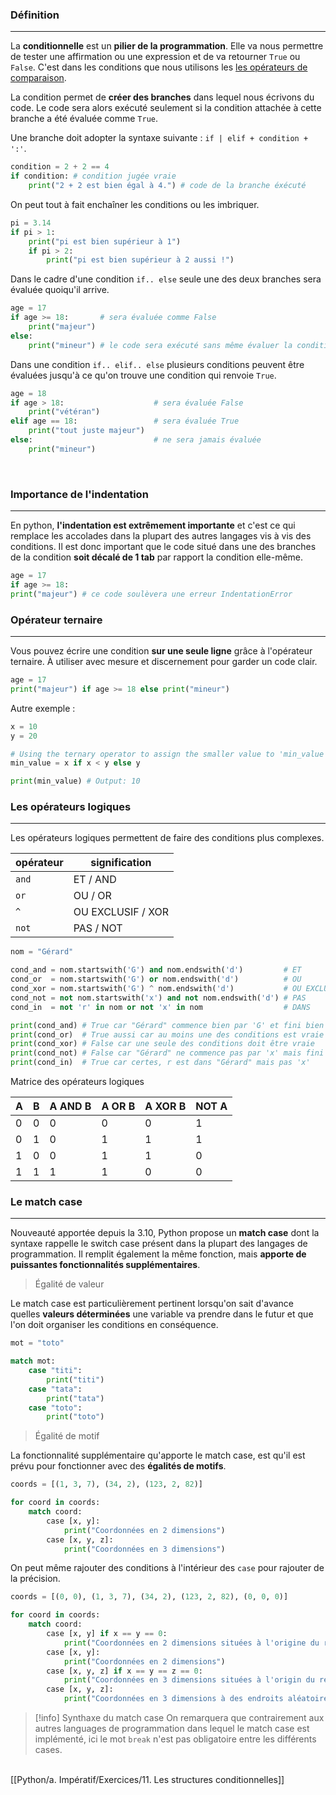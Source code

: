 ### Définition
---

La **conditionnelle** est un **pilier de la programmation**. Elle va nous permettre de tester une affirmation ou une expression et de va retourner `True` ou `False`. C'est dans les conditions que nous utilisons les [les opérateurs de comparaison](9.%20Les%20opérateurs%20mathématiques.md#Les%20opérateurs%20de%20comparaison).

La condition permet de **créer des branches** dans lequel nous écrivons du code. Le code sera alors exécuté seulement si la condition attachée à cette branche a été évaluée comme `True`.

Une branche doit adopter la syntaxe suivante : `if | elif + condition + ':'`.

```python
condition = 2 + 2 == 4
if condition: # condition jugée vraie
	print("2 + 2 est bien égal à 4.") # code de la branche éxécuté
```

On peut tout à fait enchaîner les conditions ou les imbriquer.

```python
pi = 3.14
if pi > 1:
	print("pi est bien supérieur à 1")
	if pi > 2:
		print("pi est bien supérieur à 2 aussi !")
```

Dans le cadre d'une condition `if.. else` seule une des deux branches sera évaluée quoiqu'il arrive.

```python
age = 17
if age >= 18:       # sera évaluée comme False
	print("majeur")
else:
	print("mineur") # le code sera exécuté sans même évaluer la condition
```

Dans une condition `if.. elif.. else` plusieurs conditions peuvent être évaluées jusqu'à ce qu'on trouve une condition qui renvoie `True`.

```python
age = 18
if age > 18:                    # sera évaluée False
	print("vétéran")
elif age == 18:                 # sera évaluée True
	print("tout juste majeur")
else:                           # ne sera jamais évaluée
	print("mineur")
```

<br>

### Importance de l'indentation
---

En python, **l'indentation est extrêmement importante** et c'est ce qui remplace les accolades dans la plupart des autres langages vis à vis des conditions. Il est donc important que le code situé dans une des branches de la condition **soit décalé de 1 tab** par rapport la condition elle-même.

```python
age = 17
if age >= 18:
print("majeur") # ce code soulèvera une erreur IndentationError
```


### Opérateur ternaire
---

Vous pouvez écrire une condition **sur une seule ligne** grâce à l'opérateur ternaire. À utiliser avec mesure et discernement pour garder un code clair.

```python
age = 17
print("majeur") if age >= 18 else print("mineur")
```
Autre exemple : 
```python
x = 10
y = 20

# Using the ternary operator to assign the smaller value to 'min_value'
min_value = x if x < y else y

print(min_value) # Output: 10
```

### Les opérateurs logiques
---

Les opérateurs logiques permettent de faire des conditions plus complexes.

| opérateur | signification     |
| --------- | ----------------- |
| `and`     | ET / AND          |
| `or`      | OU / OR           |
| `^`       | OU EXCLUSIF / XOR |
| `not`     | PAS / NOT         |

```python
nom = "Gérard"

cond_and = nom.startswith('G') and nom.endswith('d')         # ET
cond_or  = nom.startswith('G') or nom.endswith('d')          # OU
cond_xor = nom.startswith('G') ^ nom.endswith('d')           # OU EXCLUSIF
cond_not = not nom.startswith('x') and not nom.endswith('d') # PAS
cond_in  = not 'r' in nom or not 'x' in nom                  # DANS

print(cond_and) # True car "Gérard" commence bien par 'G' et fini bien pars 'd'
print(cond_or)  # True aussi car au moins une des conditions est vraie
print(cond_xor) # False car une seule des conditions doit être vraie
print(cond_not) # False car "Gérard" ne commence pas par 'x' mais fini par 'd'
print(cond_in)  # True car certes, r est dans "Gérard" mais pas 'x'
```

Matrice des opérateurs logiques

| A   | B   | A AND B | A OR B | A XOR B | NOT A |
| --- | --- | ------- | ------ | ------- | ----- |
| 0   | 0   | 0       | 0      | 0       | 1     |
| 0   | 1   | 0       | 1      | 1       | 1     |
| 1   | 0   | 0       | 1      | 1       | 0     |
| 1   | 1   | 1       | 1      | 0       | 0     |


### Le match case
---

Nouveauté apportée depuis la 3.10, Python propose un **match case** dont la syntaxe rappelle le switch case présent dans la plupart des langages de programmation. Il remplit également la même fonction, mais **apporte de puissantes fonctionnalités supplémentaires**.

> Égalité de valeur

Le match case est particulièrement pertinent lorsqu'on sait d'avance quelles **valeurs déterminées** une variable va prendre dans le futur et que l'on doit organiser les  conditions en conséquence.

```python
mot = "toto"

match mot:
	case "titi":
		print("titi")
	case "tata":
		print("tata")
	case "toto":
		print("toto")
```

> Égalité de motif

La fonctionnalité supplémentaire qu'apporte le match case, est qu'il est prévu pour fonctionner avec des **égalités de motifs**.

```python
coords = [(1, 3, 7), (34, 2), (123, 2, 82)]

for coord in coords:
	match coord:
		case [x, y]:
			print("Coordonnées en 2 dimensions")
		case [x, y, z]:
			print("Coordonnées en 3 dimensions")
```

On peut même rajouter des conditions à l'intérieur des `case` pour rajouter de la précision.

```python
coords = [(0, 0), (1, 3, 7), (34, 2), (123, 2, 82), (0, 0, 0)]

for coord in coords:
	match coord:
		case [x, y] if x == y == 0:
			print("Coordonnées en 2 dimensions situées à l'origine du repère")
		case [x, y]:
			print("Coordonnées en 2 dimensions")
		case [x, y, z] if x == y == z == 0:
			print("Coordonnées en 3 dimensions situées à l'origin du repère")
		case [x, y, z]:
			print("Coordonnées en 3 dimensions à des endroits aléatoires")
```


> [!info] Synthaxe du match case
> On remarquera que contrairement aux autres languages de programmation dans lequel le match case est implémenté, ici le mot `break` n'est pas obligatoire entre les différents cases.

<br>[[Python/a. Impératif/Exercices/11. Les structures conditionnelles]]

